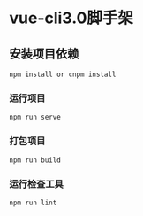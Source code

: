 # vue-cli3.0脚手架

## 安装项目依赖
```
npm install or cnpm install
```

### 运行项目
```
npm run serve
```

### 打包项目
```
npm run build
```

### 运行检查工具
```
npm run lint
```

